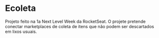 # Ecoleta
Projeto feito na 1a Next Level Week da RocketSeat. O projete pretende conectar marketplaces de coleta de itens que não podem ser descartados em lixos usuais.
